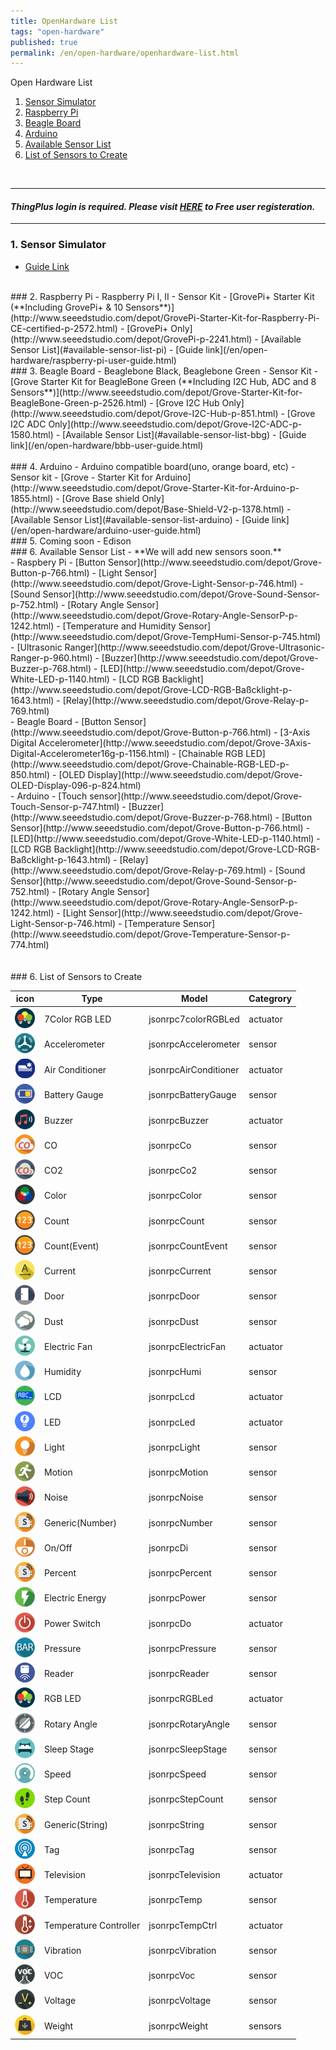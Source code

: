 ```yaml
---
title: OpenHardware List
tags: "open-hardware"
published: true
permalink: /en/open-hardware/openhardware-list.html
---
```


Open Hardware List

1. [Sensor Simulator](#id-simulator-guide)
2. [Raspberry Pi](#id-pi-guide)
3. [Beagle Board](#id-beagle-guide)
4. [Arduino](#id-arduino-guide)
5. [Available Sensor List](#id-sensor-list)
6. [List of Sensors to Create](#Extra-sensors)

<br/>

---
#### ***ThingPlus login is required. Please visit [HERE](https://thingplus.net/signup-en/) to Free user registeration.***
<hr>

### 1. Sensor Simulator
- [Guide Link](/en/open-hardware/sensor-simulator-user-guide.html)

<br/>
### 2. Raspberry Pi
- Raspberry Pi I, II
- Sensor Kit
  - [GrovePi+ Starter Kit (**Including GrovePi+ & 10 Sensors**)](http://www.seeedstudio.com/depot/GrovePi-Starter-Kit-for-Raspberry-Pi-CE-certified-p-2572.html)
  - [GrovePi+ Only](http://www.seeedstudio.com/depot/GrovePi-p-2241.html)
  - [Available Sensor List](#available-sensor-list-pi)
- [Guide link](/en/open-hardware/raspberry-pi-user-guide.html)

<br/>
### 3. Beagle Board
- Beaglebone Black, Beaglebone Green
- Sensor Kit
  - [Grove Starter Kit for BeagleBone Green (**Including I2C Hub, ADC and 8 Sensors**)](http://www.seeedstudio.com/depot/Grove-Starter-Kit-for-BeagleBone-Green-p-2526.html)
  - [Grove I2C Hub Only](http://www.seeedstudio.com/depot/Grove-I2C-Hub-p-851.html)
  - [Grove I2C ADC Only](http://www.seeedstudio.com/depot/Grove-I2C-ADC-p-1580.html)
  - [Available Sensor List](#available-sensor-list-bbg)
- [Guide link](/en/open-hardware/bbb-user-guide.html)

<div id='id-arduino-guide'></div>
<br/>
### 4. Arduino 
- Arduino compatible board(uno, orange board, etc)
- Sensor kit
  - [Grove - Starter Kit for Arduino](http://www.seeedstudio.com/depot/Grove-Starter-Kit-for-Arduino-p-1855.html)
  - [Grove Base shield Only](http://www.seeedstudio.com/depot/Base-Shield-V2-p-1378.html)
  - [Available Sensor List](#available-sensor-list-arduino)
- [Guide link](/en/open-hardware/arduino-user-guide.html)

<br/>
### 5. Coming soon
- Edison

<br/>
<div id='id-sensor-list'></div>
### 6. Available Sensor List
- **We will add new sensors soon.**

<div id='available-sensor-list-pi'></div>
- Raspbery Pi
 - [Button Sensor](http://www.seeedstudio.com/depot/Grove-Button-p-766.html)
 - [Light Sensor](http://www.seeedstudio.com/depot/Grove-Light-Sensor-p-746.html)
 - [Sound Sensor](http://www.seeedstudio.com/depot/Grove-Sound-Sensor-p-752.html)
 - [Rotary Angle Sensor](http://www.seeedstudio.com/depot/Grove-Rotary-Angle-SensorP-p-1242.html)
 - [Temperature and Humidity Sensor](http://www.seeedstudio.com/depot/Grove-TempHumi-Sensor-p-745.html)
 - [Ultrasonic Ranger](http://www.seeedstudio.com/depot/Grove-Ultrasonic-Ranger-p-960.html)
 - [Buzzer](http://www.seeedstudio.com/depot/Grove-Buzzer-p-768.html)
 - [LED](http://www.seeedstudio.com/depot/Grove-White-LED-p-1140.html)
 - [LCD RGB Backlight](http://www.seeedstudio.com/depot/Grove-LCD-RGB-Baßcklight-p-1643.html)
 - [Relay](http://www.seeedstudio.com/depot/Grove-Relay-p-769.html)

<div id='available-sensor-list-bbg'></div>
- Beagle Board
 - [Button Sensor](http://www.seeedstudio.com/depot/Grove-Button-p-766.html)
 - [3-Axis Digital Accelerometer](http://www.seeedstudio.com/depot/Grove-3Axis-Digital-Accelerometer16g-p-1156.html)
 - [Chainable RGB LED](http://www.seeedstudio.com/depot/Grove-Chainable-RGB-LED-p-850.html)
 - [OLED Display](http://www.seeedstudio.com/depot/Grove-OLED-Display-096-p-824.html)

<div id='available-sensor-list-arduino'></div>
- Arduino
 - [Touch sensor](http://www.seeedstudio.com/depot/Grove-Touch-Sensor-p-747.html)
 - [Buzzer](http://www.seeedstudio.com/depot/Grove-Buzzer-p-768.html)
 - [Button Sensor](http://www.seeedstudio.com/depot/Grove-Button-p-766.html)
 - [LED](http://www.seeedstudio.com/depot/Grove-White-LED-p-1140.html)
 - [LCD RGB Backlight](http://www.seeedstudio.com/depot/Grove-LCD-RGB-Baßcklight-p-1643.html)
 - [Relay](http://www.seeedstudio.com/depot/Grove-Relay-p-769.html)
 - [Sound Sensor](http://www.seeedstudio.com/depot/Grove-Sound-Sensor-p-752.html)
 - [Rotary Angle Sensor](http://www.seeedstudio.com/depot/Grove-Rotary-Angle-SensorP-p-1242.html)
 - [Light Sensor](http://www.seeedstudio.com/depot/Grove-Light-Sensor-p-746.html)
 - [Temperature Sensor](http://www.seeedstudio.com/depot/Grove-Temperature-Sensor-p-774.html)



<div id='Extra-sensors'></div>
<br><br>
### 6. List of Sensors to Create

|icon                                                           |Type           | Model                |Categrory         
|---------------------------------------------------------------|---------------|----------------------|----------
|![7colorLED](/assets/icon/icon-7colorRGBLed-small.png)         |7Color RGB LED |jsonrpc7colorRGBLed   |actuator              
|![accelerometer](/assets/icon/icon-accelerometer-small.png)    |Accelerometer  |jsonrpcAccelerometer  |sensor
|![aircondition](/assets/icon/icon-airConditioner-small.png)    |Air Conditioner|jsonrpcAirConditioner |actuator
|![battery](/assets/icon/icon-batteryGauge-small.png)           |Battery Gauge  |jsonrpcBatteryGauge   |sensor
|![buzzer](/assets/icon/icon-buzzer-small.png)                  |Buzzer         |jsonrpcBuzzer         |actuator
|![co](/assets/icon/icon-co-small.png)                          |CO             |jsonrpcCo             |sensor
|![co2](/assets/icon/icon-co2-small.png)                        |CO2            |jsonrpcCo2            |sensor
|![color](/assets/icon/icon-color-small.png)                    |Color          |jsonrpcColor          |sensor
|![count](/assets/icon/icon-count-small.png)                    |Count          |jsonrpcCount          |sensor
|![countevent](/assets/icon/icon-countEvent-small.png)          |Count(Event)   |jsonrpcCountEvent     |sensor
|![current](/assets/icon/icon-current-small.png)                |Current        |jsonrpcCurrent        |sensor
|![door](/assets/icon/icon-door-small.png)                      |Door           |jsonrpcDoor           |sensor
|![dust](/assets/icon/icon-dust-small.png)                      |Dust           |jsonrpcDust           |sensor
|![fan](/assets/icon/icon-electricFan-small.png)                |Electric Fan   |jsonrpcElectricFan    |actuator
|![humi](/assets/icon/icon-humidity-small.png)                  |Humidity       |jsonrpcHumi           |sensor
|![lcd](/assets/icon/icon-lcd-small.png)                        |LCD            |jsonrpcLcd            |actuator
|![led](/assets/icon/icon-led-small.png)                        |LED            |jsonrpcLed            |actuator
|![light](/assets/icon/icon-light-small.png)                    |Light          |jsonrpcLight          |sensor
|![motion](/assets/icon/icon-motion-small.png)                  |Motion         |jsonrpcMotion         |sensor
|![noise](/assets/icon/icon-noise-small.png)                    |Noise          |jsonrpcNoise          |sensor
|![number](/assets/icon/icon-number-small.png)                  |Generic(Number)|jsonrpcNumber         |sensor
|![onoff](/assets/icon/icon-onoff-small.png)                    |On/Off         |jsonrpcDi             |sensor
|![percent](/assets/icon/icon-percent-small.png)                |Percent        |jsonrpcPercent        |sensor
|![power](/assets/icon/icon-power-small.png)                    |Electric Energy|jsonrpcPower          |sensor
|![switch](/assets/icon/icon-powerSwitch-small.png)             |Power Switch   |jsonrpcDo             |actuator
|![pressure](/assets/icon/icon-pressure-small.png)              |Pressure       |jsonrpcPressure       |sensor
|![reader](/assets/icon/icon-reader-small.png)                  |Reader         |jsonrpcReader         |sensor
|![colorLed](/assets/icon/icon-rgbLed-small.png)                |RGB LED        |jsonrpcRGBLed         |actuator
|![rotaryAngle](/assets/icon/icon-rotaryAngle-small.png)        |Rotary Angle   |jsonrpcRotaryAngle    |sensor
|![sleepStage](/assets/icon/icon-sleepStage-small.png)          |Sleep Stage    |jsonrpcSleepStage     |sensor
|![speed](/assets/icon/icon-speed-small.png)                    |Speed          |jsonrpcSpeed          |sensor
|![stepCount](/assets/icon/icon-stepCount-small.png)            |Step Count     |jsonrpcStepCount      |sensor
|![string](/assets/icon/icon-string-small.png)                  |Generic(String)|jsonrpcString         |sensor
|![tag](/assets/icon/icon-tag-small.png)                        |Tag            |jsonrpcTag            |sensor
|![televistion](/assets/icon/icon-television-small.png)         |Television     |jsonrpcTelevision     |actuator
|![temp](/assets/icon/icon-temperature-small.png)               |Temperature    |jsonrpcTemp           |sensor
|![tempCrt](/assets/icon/icon-temperatureController-small.png)  |Temperature Controller|jsonrpcTempCtrl|actuator
|![vibration](/assets/icon/icon-vibration-small.png)            |Vibration      |jsonrpcVibration      |sensor
|![voc](/assets/icon/icon-voc-small.png)                        |VOC            |jsonrpcVoc            |sensor
|![voltage](/assets/icon/icon-voltage-small.png)                |Voltage        |jsonrpcVoltage        |sensor
|![weight](/assets/icon/icon-weight-small.png)                  |Weight         |jsonrpcWeight         |sensors

<div class='scrolltop'>
    <div class='scroll icon'><i class="fa fa-arrow-circle-up"></i></div>
</div>
